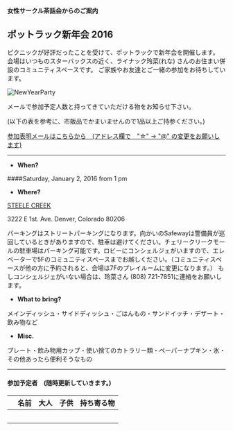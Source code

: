 #### 女性サークル茶話会からのご案内
## ポットラック新年会 2016

ピクニックが好評だったことを受けて、ポットラックで新年会を開催します。
会場はいつものスターバックスの近く、ライナック玲菜(れな) さんのお住まい併設のコミュニティスペースです。
ご家族やお友達とご一緒の参加をお待ちしています。

![NewYearParty](http://2.bp.blogspot.com/-vQZWo4zmoIA/UL7tzmF7ErI/AAAAAAAAHto/6W3PYFZkB2o/s1600/shinnenkai_title.png)
 
メールで参加予定人数と持ってきていただける物をお知らせ下さい。

(以下の表を参考に、市販品でかまいませんので1品以上ご持参ください。)

<a href="mailto:tomoko.kd☆gmail.com?subject=New Year Party">参加表明メールはこちらから　(アドレス欄で　"☆" -> "@" の変更をお願いします)</a>

---

* __When?__ 

####Saturday, January 2, 2016 from 1 pm


* __Where?__ 

[STEELE CREEK](https://www.google.com/maps/place/3222+E+1st+Ave/@39.7177797,-104.9516643,17z/data=!4m3!3m2!1s0x876c7e9a1e7e56df:0x21aca4b62f513fa9!4b1 "Where?")

3222 E 1st. Ave. Denver, Colorado 80206

パーキングはストリートパーキングになります。向かいのSafewayは警備員が巡回しているときがありますので、駐車は避けてください。チェリークリークモールの駐車場はパーキング可能です。ロビーにコンシェルジェがいますので、エレベーターで5Fのコミュニティスペースまでお越しください。（コミュニティスペースが他の方に予約されると、会場は7Fのプレイルームに変更になります。）
もしコンシェルジェがいない場合は、玲菜さん (808) 721-7851に連絡をお願いします。

* __What to bring?__

メインディッシュ・サイドディッシュ・ごはんもの・サンドイッチ・デザート・飲み物など

* __Misc.__

プレート・飲み物用カップ・使い捨てのカトラリー類・ペーパーナプキン・氷・その他あったら便利そうなもの

***
#### 参加予定者　(随時更新していきます。)
| 名前　|大人|子供| 持ち寄る物|
|--------:|---:|---:|:---------:|
| | | | |
| | | | |
| | | | |
| | | | |
| | | | |
